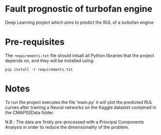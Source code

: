 # Fault prognostic of turbofan engine
Deep Learning project which aims to predict the RUL of a turbofan engine

# Pre-requisites
The `requirements.txt` file should intsall all Python libraries that the project 
depends on, and they will be installed using:

```
pip install -r requirements.txt
```

# Notes
 To run the project executes the file 'main.py' it will plot the predicted RUL curves after
 training a Neural networks on the Kaggle datastet contained in the CMAPSSData folder. 
 
 N.B : The data are firstly pre-processed with a Principal Components Analysis in order to reduce the 
 dimensionality of the problem.


